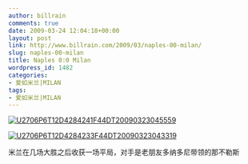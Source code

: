 ```yaml
---
author: billrain
comments: true
date: 2009-03-24 12:04:18+00:00
layout: post
link: http://www.billrain.com/2009/03/naples-00-milan/
slug: naples-00-milan
title: Naples 0:0 Milan
wordpress_id: 1482
categories:
- 爱如米兰|MILAN
tags:
- 爱如米兰|MILAN
---
```


[![U2706P6T12D4284241F44DT20090323045559](http://www.billrain.com/wp-content/uploads/2009/03/u2706p6t12d4284241f44dt20090323045559-thumb.jpg)](http://www.billrain.com/wp-content/uploads/2009/03/u2706p6t12d4284241f44dt20090323045559.jpg)

 

[![U2706P6T12D4284233F44DT20090323043319](http://www.billrain.com/wp-content/uploads/2009/03/u2706p6t12d4284233f44dt20090323043319-thumb.jpg)](http://www.billrain.com/wp-content/uploads/2009/03/u2706p6t12d4284233f44dt20090323043319.jpg)

 

米兰在几场大胜之后收获一场平局，对手是老朋友多纳多尼带领的那不勒斯

 

 
